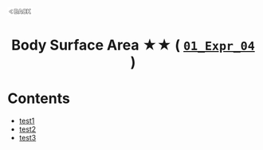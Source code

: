 <p align="left">
  <a href="../README.md">
    <img src="../../Z99-OTHERS/00-common/00-back.png" style="width:10%">
  </a>
</p>

<div align="center">
  <h1>
    Body Surface Area ★★ (
      <a href="https://drive.google.com/file/d/19WB4pcdU4XHMoAIHkf7DW2LBYjxIbLaX/view?usp=drive_link">
        <code>01_Expr_04</code>
      </a>
    )
  </h1>
</div>

# Contents

-   [test1]()
-   [test2]()
-   [test3]()
